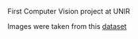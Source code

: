 First Computer Vision project at UNIR

Images were taken from this [dataset](https://www.kaggle.com/datasets/soumikrakshit/dark-face-dataset)
